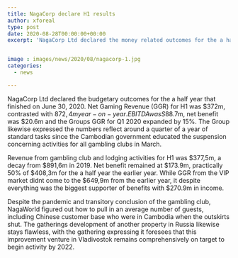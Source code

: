 ```yaml
---
title: NagaCorp declare H1 results
author: xforeal 
type: post
date: 2020-08-28T00:00:00+00:00
excerpt: 'NagaCorp Ltd declared the money related outcomes for the a half year that finished on June 30, 2020 '


image : images/news/2020/08/nagacorp-1.jpg
categories:
  - news

---
```

NagaCorp Ltd declared the budgetary outcomes for the a half year that finished on June 30, 2020. Net Gaming Revenue (GGR) for H1 was $372m, contrasted with $872,4m year-on-year. EBITDA was S$88.7m, net benefit was $20.6m and the Groups GGR for Q1 2020 expanded by 15&percnt;. The Group likewise expressed the numbers reflect around a quarter of a year of standard tasks since the Cambodian government educated the suspension concerning activities for all gambling clubs in March. 

Revenue from gambling club and lodging activities for H1 was $377,5m, a decay from $891,6m in 2019. Net benefit remained at $173.9m, practically 50% of $408,3m for the a half year the earlier year. While GGR from the VIP market didnt come to the $649,9m from the earlier year, it despite everything was the biggest supporter of benefits with $270.9m in income. 

Despite the pandemic and transitory conclusion of the gambling club, NagaWorld figured out how to pull in an average number of guests, including Chinese customer base who were in Cambodia when the outskirts shut. The gatherings development of another property in Russia likewise stays flawless, with the gathering expressing it foresees that this improvement venture in Vladivostok remains comprehensively on target to begin activity by 2022.